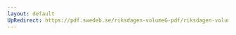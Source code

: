 ```yaml
---
layout: default
UpRedirect: https://pdf.swedeb.se/riksdagen-volumeG-pdf/riksdagen-volumeG-pdf/data/199091/reg_199091/reg_199091_1056.pdf
---
```

